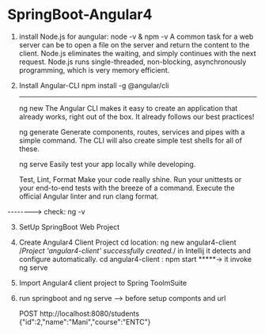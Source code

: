 # SpringBoot-Angular4

1. install Node.js for aungular: node -v & npm -v
 A common task for a web server can be to open a file on the server and return the content to the client.
 Node.js eliminates the waiting, and simply continues with the next request.
 Node.js runs single-threaded, non-blocking, asynchronously programming, which is very memory efficient.

2. Install  Angular-CLI
   npm install -g @angular/cli
	****************
	ng new
	The Angular CLI makes it easy to create an application that already works, right out of the box. It already follows our best practices!

	ng generate
	Generate components, routes, services and pipes with a simple command. The CLI will also create simple test shells for all of these.

	ng serve
	Easily test your app locally while developing.

	Test, Lint, Format
	Make your code really shine. Run your unittests or your end-to-end tests with the breeze of a command. Execute the official Angular linter and run clang format.

--------> check: ng -v

3. SetUp SpringBoot Web Project
	
4. Create Angular4 Client Project
	cd location: ng new angular4-client /*Project 'angular4-client' successfully created.*/ in Intellij it detects and configure automatically.
	cd  angular4-client : npm start *****-> it invoke ng serve <compiled successfully>

5. Import Angular4 client project to Spring ToolmSuite
	 
6. run springboot and ng serve --> before setup componts and url
	
   POST http://localhost:8080/students {"id":2,"name":"Mani","course":"ENTC"}
